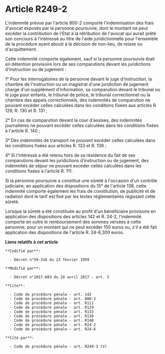 # Article R249-2

L'indemnité prévue par l'article 800-2 comporte l'indemnisation des frais d'avocat exposés par la personne poursuivie, dont
le montant ne peut excéder la contribution de l'Etat à la rétribution de l'avocat qui aurait prêté son concours à l'intéressé
au titre de l'aide juridictionnelle pour l'ensemble de la procédure ayant abouti à la décision de non-lieu, de relaxe ou
d'acquittement.

Cette indemnité comporte également, sauf si la personne poursuivie était en détention provisoire lors de ses comparutions
devant les juridictions d'instruction ou de jugement :

1° Pour les interrogatoires de la personne devant le juge d'instruction, la chambre de l'instruction ou un magistrat d'une
juridiction de jugement chargé d'un supplément d'information, sa comparution devant le tribunal ou le juge pour enfants, le
tribunal de police, le tribunal correctionnel ou la chambre des appels correctionnels, des indemnités de comparution ne
pouvant excéder celles calculées dans les conditions fixées aux articles R. 129, R. 130 et R. 131 ; 

2° En cas de comparution devant la cour d'assises, des indemnités journalières ne pouvant excéder celles calculées dans les
conditions fixées à l'article R. 140 ;

3° Des indemnités de transport ne pouvant excéder celles calculées dans les conditions fixées aux articles R. 133 et R.
138 ; 

4° Si l'intéressé a été retenu hors de sa résidence du fait de ses comparutions devant les juridictions d'instruction ou de
jugement, des indemnités de séjour ne pouvant excéder celles calculées dans les conditions fixées à l'article R. 111.

Si la personne poursuivie a constitué une sûreté à l'occasion d'un contrôle judiciaire, en application des dispositions du
15° de l'article 138, cette indemnité comporte également les frais de constitution, de publicité et de radiation dont le
tarif est fixé par les textes réglementaires régissant cette sûreté.

Lorsque la sûreté a été constituée au profit d'un bénéficiaire provisoire en application des dispositions des articles 142 et
R. 24-2, l'indemnité comporte en outre le remboursement des sommes versées à cette personne, pour un montant qui ne peut
excéder 150 euros ou, s'il a été fait application des dispositions de l'article R. 24-6,300 euros.

**Liens relatifs à cet article**

	**Codifié par**:

	  - Décret n°59-318 du 23 février 1959

	**Modifié par**:

	  - Décret n°2017-683 du 28 avril 2017 - art. 3

	**Cite**:

	  - Code de procédure pénale - art. 142
	  - Code de procédure pénale - art. 800-2
	  - Code de procédure pénale - art. R111
	  - Code de procédure pénale - art. R129
	  - Code de procédure pénale - art. R133
	  - Code de procédure pénale - art. R138
	  - Code de procédure pénale - art. R140
	  - Code de procédure pénale - art. R24-2
	  - Code de procédure pénale - art. R24-6

	**Cité par**:

	  - Code de procédure pénale - art. R249-3 (V)
